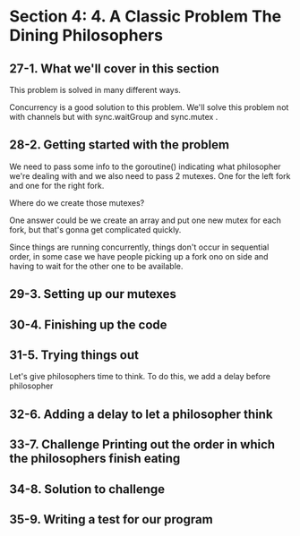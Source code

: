 # Section 4: 4. A Classic Problem The Dining Philosophers

## 27-1. What we'll cover in this section
This problem is solved in many different ways.

Concurrency is a good solution to this problem. We'll solve this problem not with channels but with sync.waitGroup and sync.mutex .

## 28-2. Getting started with the problem
We need to pass some info to the goroutine() indicating what philosopher we're dealing with and we also need to pass 2 mutexes. One for the left fork
and one for the right fork.

Where do we create those mutexes?

One answer could be we create an array and put one new mutex for each fork, but that's gonna get complicated quickly.

Since  things are running concurrently, things don't occur in sequential order, in some case we have people picking  up  a fork ono on side and
having to wait for the other one to  be available.

## 29-3. Setting up our mutexes
## 30-4. Finishing up the code
## 31-5. Trying things out
Let's give philosophers time to think. To do this, we add a delay before philosopher
## 32-6. Adding a delay to let a philosopher think
## 33-7. Challenge Printing out the order in which the philosophers finish eating
## 34-8. Solution to challenge
## 35-9. Writing a test for our program